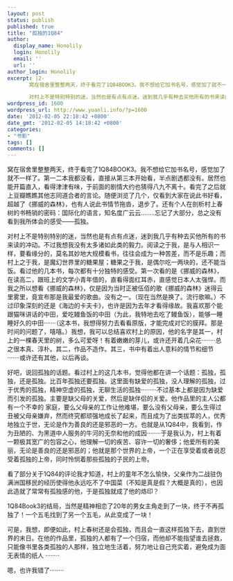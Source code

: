 ```yaml
---
layout: post
status: publish
published: true
title: "孤独的1Q84"
author:
  display_name: Honolily
  login: Honolily
  email: ''
  url: ''
author_login: Honolily
excerpt: |2-
       窝在宿舍里整整两天，终于看完了1Q84BOOK3。我不想给它加书名号，感觉加了就不一样了。第一二本我都没看，直接从第三本开始看，半点剧透都没有。居然也能开篇直入，看得津津有味，于前面的剧情大约也猜得八九不离十。看完了之后就上豆瓣瞧瞧其他志同道合者的言论。随便浏览了几个，仅看到大家在说此书好看，超越了《挪威的森林》，也有人说此书情节拖沓，退步了。还有个人在剖析村上春树的书畅销的密码：国际化的语言，知名度广云云........忘记了大部分，总之没有看到我所体会的感受&mdash;&mdash;孤独。

       对村上不是特别特别的迷，当然也是有点有点迷，迷到我几乎有种去买他所有的书来读的冲动。不过我想我没有太多诸如此类的毅力。阅读之于我，是与人相识一样，要看缘分的，莫名其妙地大规模看书，往往会成为一种苦差，而不是乐趣；而村上之于我，是魔幻世界里的糖果屋；
wordpress_id: 1600
wordpress_url: http://www.yuanli.info/?p=1600
date: '2012-02-05 22:18:42 +0800'
date_gmt: '2012-02-05 14:18:42 +0800'
categories:
- "书影"
tags: []
comments: []
---
```

<p>     窝在宿舍里整整两天，终于看完了1Q84BOOK3。我不想给它加书名号，感觉加了就不一样了。第一二本我都没看，直接从第三本开始看，半点剧透都没有。居然也能开篇直入，看得津津有味，于前面的剧情大约也猜得八九不离十。看完了之后就上豆瓣瞧瞧其他志同道合者的言论。随便浏览了几个，仅看到大家在说此书好看，超越了《挪威的森林》，也有人说此书情节拖沓，退步了。还有个人在剖析村上春树的书畅销的密码：国际化的语言，知名度广云云........忘记了大部分，总之没有看到我所体会的感受&mdash;&mdash;孤独。</p>
<p>     对村上不是特别特别的迷，当然也是有点有点迷，迷到我几乎有种去买他所有的书来读的冲动。不过我想我没有太多诸如此类的毅力。阅读之于我，是与人相识一样，要看缘分的，莫名其妙地大规模看书，往往会成为一种苦差，而不是乐趣；而村上之于我，是魔幻世界里的糖果屋；<a id="more"></a><a id="more-1600"></a>糖果之于我，是偶尔吃一两块的，还不能当饭。看过他的几本书，每次都有十分独特的感受。第一次看的是《挪威的森林》，在读高二，跟班上的文学小青年借的，直看得面红耳赤，直感觉日本人太强悍。而我之所以想看《挪威的森林》，仅是因为当时正被伍佰的歌《挪威的森林》迷得云里雾里，竟宣布那是我最爱的歌曲。没有之一。（现在当然是换了。流行歌嘛。）不过印象深刻的还是《海边的卡夫卡》，也许是因为去年才看得缘故。我喜欢那个能跟猫咪讲话的中田，爱吃鳗鱼饭的中田（为此，我特地去吃了鳗鱼饭），能够一睡睡好久的中田&middot;&middot;&middot;&middot;&middot;&middot;&middot;（这本书，我想得努力去看看原版，才能完成对它的膜拜。那是时间的问题了，嘻嘻。）我想，我可以总结喜欢村上的原因，他的名字是其一，村上的一棵春天里的树，多么可爱呀！有着嫩嫩的芽儿，或许还开着几朵花&middot;&middot;&middot;&middot;&middot;&middot;&middot;&middot;总之很本真、淳朴。其二，作品不造作。其三，书中有着出人意料的情节和细节&middot;&middot;&middot;&middot;&middot;&middot;&middot;或许还有其他，以后再谈。</p>
<p>     好吧，说回孤独的话题。看过村上的这几本书，觉得他都在讲一个话题：孤独，孤独，还是孤独。比百年孤独还要孤独。这里面有缺爱的孤独，没人理解的孤独，过于优秀的孤独，精神空虚的孤独，无聊生活的孤独&middot;&middot;&middot;&middot;&middot;&middot;&middot;&middot;&middot;不过基本上都是因为缺爱而引发的孤独。主要是缺父母的关爱，然后是缺伴侣的关爱。他作品里的主人公都有一个不幸的 家庭，要么父母亲的工作让他难堪，要么没有父母亲，要么生得过丑被父母亲嫌弃，然而终究都顽强地成长了起来，而且成为了出类拔萃的人，优秀地独立于世，无论是作为善良的还是邪恶的一方。也就是从1Q84中，我看到，作为丑陋的、为黑道中人服务的牛河的无奈和他的成因&middot;&middot;&middot;&middot;&middot;&middot;&middot;&middot;于是我认为，村上有着一颗极其宽广的包容之心，他理解一切的疾苦、容许一切的奢侈；他爱所有的美丽，无论是善良的还是邪恶的；他就是那个世界的上帝，一个正在享受着或者说忍受着孤独的上帝，同时怜悯着那些孤独的子民的上帝。</p>
<p>      看了部分关于1Q84的评论我才知道，村上的童年不怎么愉快，父亲作为二战驻伪满洲国移民的经历使得他永远吃不了中国菜（不知是真是假？大概是真的），也因此造就了常常有孤独感的他，于是孤独就成了他的烙印？</p>
<p>      1Q84Book3的结局，当然是精神相恋了20年的男女主角走到了一块，终于不再孤独了！一个五毛找到了另一个五毛，从此变成了一块！</p>
<p>      可是，我想，即便如此，村上春树还是会孤独，而且会一直这样孤独下去，直到世界的末日。在他的作品里，孤独的人都有了一个归宿，而他却不能指望谁去拯救，只能像书里各类孤独的人那样，独立地生活着，努力地让自己充实着，避免成为面无表情的纸人 &middot;&middot;&middot;&middot;&middot;&middot;&middot;&middot;</p>
<p>       嗯，也许我错了&middot;&middot;&middot;&middot;&middot;&middot;&middot;&middot;</p>
